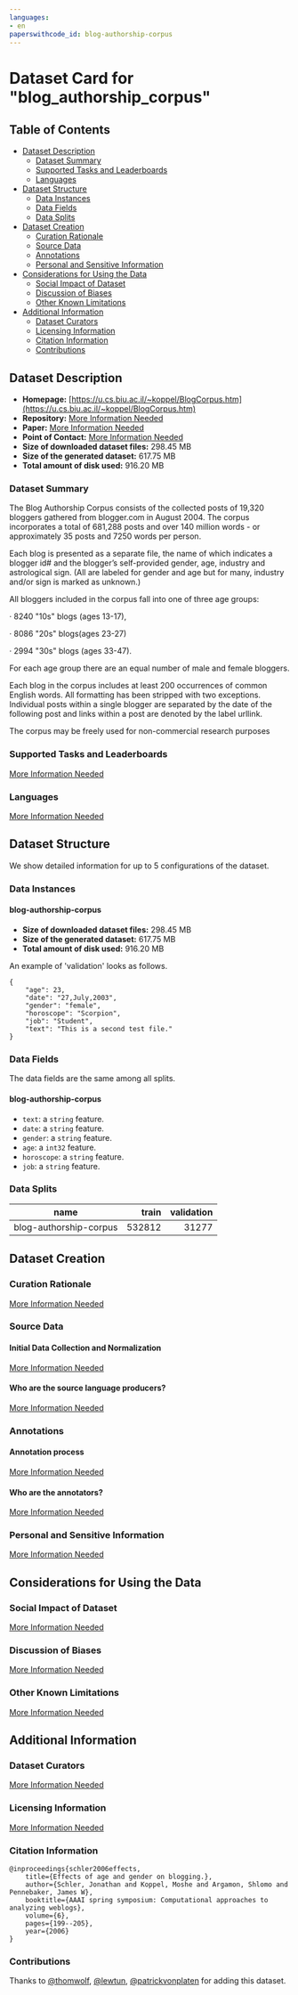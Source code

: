```yaml
---
languages:
- en
paperswithcode_id: blog-authorship-corpus
---
```


# Dataset Card for "blog_authorship_corpus"

## Table of Contents
- [Dataset Description](#dataset-description)
  - [Dataset Summary](#dataset-summary)
  - [Supported Tasks and Leaderboards](#supported-tasks-and-leaderboards)
  - [Languages](#languages)
- [Dataset Structure](#dataset-structure)
  - [Data Instances](#data-instances)
  - [Data Fields](#data-fields)
  - [Data Splits](#data-splits)
- [Dataset Creation](#dataset-creation)
  - [Curation Rationale](#curation-rationale)
  - [Source Data](#source-data)
  - [Annotations](#annotations)
  - [Personal and Sensitive Information](#personal-and-sensitive-information)
- [Considerations for Using the Data](#considerations-for-using-the-data)
  - [Social Impact of Dataset](#social-impact-of-dataset)
  - [Discussion of Biases](#discussion-of-biases)
  - [Other Known Limitations](#other-known-limitations)
- [Additional Information](#additional-information)
  - [Dataset Curators](#dataset-curators)
  - [Licensing Information](#licensing-information)
  - [Citation Information](#citation-information)
  - [Contributions](#contributions)

## Dataset Description

- **Homepage:** [https://u.cs.biu.ac.il/~koppel/BlogCorpus.htm](https://u.cs.biu.ac.il/~koppel/BlogCorpus.htm)
- **Repository:** [More Information Needed](https://github.com/huggingface/datasets/blob/master/CONTRIBUTING.md#how-to-contribute-to-the-dataset-cards)
- **Paper:** [More Information Needed](https://github.com/huggingface/datasets/blob/master/CONTRIBUTING.md#how-to-contribute-to-the-dataset-cards)
- **Point of Contact:** [More Information Needed](https://github.com/huggingface/datasets/blob/master/CONTRIBUTING.md#how-to-contribute-to-the-dataset-cards)
- **Size of downloaded dataset files:** 298.45 MB
- **Size of the generated dataset:** 617.75 MB
- **Total amount of disk used:** 916.20 MB

### Dataset Summary

The Blog Authorship Corpus consists of the collected posts of 19,320 bloggers gathered from blogger.com in August 2004. The corpus incorporates a total of 681,288 posts and over 140 million words - or approximately 35 posts and 7250 words per person.

Each blog is presented as a separate file, the name of which indicates a blogger id# and the blogger’s self-provided gender, age, industry and astrological sign. (All are labeled for gender and age but for many, industry and/or sign is marked as unknown.)

All bloggers included in the corpus fall into one of three age groups:

·          8240 "10s" blogs (ages 13-17),

·          8086 "20s" blogs(ages 23-27)

·          2994 "30s" blogs (ages 33-47).

For each age group there are an equal number of male and female bloggers.

Each blog in the corpus includes at least 200 occurrences of common English words. All formatting has been stripped with two exceptions. Individual posts within a single blogger are separated by the date of the following post and links within a post are denoted by the label urllink.

The corpus may be freely used for non-commercial research purposes

### Supported Tasks and Leaderboards

[More Information Needed](https://github.com/huggingface/datasets/blob/master/CONTRIBUTING.md#how-to-contribute-to-the-dataset-cards)

### Languages

[More Information Needed](https://github.com/huggingface/datasets/blob/master/CONTRIBUTING.md#how-to-contribute-to-the-dataset-cards)

## Dataset Structure

We show detailed information for up to 5 configurations of the dataset.

### Data Instances

#### blog-authorship-corpus

- **Size of downloaded dataset files:** 298.45 MB
- **Size of the generated dataset:** 617.75 MB
- **Total amount of disk used:** 916.20 MB

An example of 'validation' looks as follows.
```
{
    "age": 23,
    "date": "27,July,2003",
    "gender": "female",
    "horoscope": "Scorpion",
    "job": "Student",
    "text": "This is a second test file."
}
```

### Data Fields

The data fields are the same among all splits.

#### blog-authorship-corpus
- `text`: a `string` feature.
- `date`: a `string` feature.
- `gender`: a `string` feature.
- `age`: a `int32` feature.
- `horoscope`: a `string` feature.
- `job`: a `string` feature.

### Data Splits

|         name         |train |validation|
|----------------------|-----:|---------:|
|blog-authorship-corpus|532812|     31277|

## Dataset Creation

### Curation Rationale

[More Information Needed](https://github.com/huggingface/datasets/blob/master/CONTRIBUTING.md#how-to-contribute-to-the-dataset-cards)

### Source Data

#### Initial Data Collection and Normalization

[More Information Needed](https://github.com/huggingface/datasets/blob/master/CONTRIBUTING.md#how-to-contribute-to-the-dataset-cards)

#### Who are the source language producers?

[More Information Needed](https://github.com/huggingface/datasets/blob/master/CONTRIBUTING.md#how-to-contribute-to-the-dataset-cards)

### Annotations

#### Annotation process

[More Information Needed](https://github.com/huggingface/datasets/blob/master/CONTRIBUTING.md#how-to-contribute-to-the-dataset-cards)

#### Who are the annotators?

[More Information Needed](https://github.com/huggingface/datasets/blob/master/CONTRIBUTING.md#how-to-contribute-to-the-dataset-cards)

### Personal and Sensitive Information

[More Information Needed](https://github.com/huggingface/datasets/blob/master/CONTRIBUTING.md#how-to-contribute-to-the-dataset-cards)

## Considerations for Using the Data

### Social Impact of Dataset

[More Information Needed](https://github.com/huggingface/datasets/blob/master/CONTRIBUTING.md#how-to-contribute-to-the-dataset-cards)

### Discussion of Biases

[More Information Needed](https://github.com/huggingface/datasets/blob/master/CONTRIBUTING.md#how-to-contribute-to-the-dataset-cards)

### Other Known Limitations

[More Information Needed](https://github.com/huggingface/datasets/blob/master/CONTRIBUTING.md#how-to-contribute-to-the-dataset-cards)

## Additional Information

### Dataset Curators

[More Information Needed](https://github.com/huggingface/datasets/blob/master/CONTRIBUTING.md#how-to-contribute-to-the-dataset-cards)

### Licensing Information

[More Information Needed](https://github.com/huggingface/datasets/blob/master/CONTRIBUTING.md#how-to-contribute-to-the-dataset-cards)

### Citation Information

```
@inproceedings{schler2006effects,
    title={Effects of age and gender on blogging.},
    author={Schler, Jonathan and Koppel, Moshe and Argamon, Shlomo and Pennebaker, James W},
    booktitle={AAAI spring symposium: Computational approaches to analyzing weblogs},
    volume={6},
    pages={199--205},
    year={2006}
}

```


### Contributions

Thanks to [@thomwolf](https://github.com/thomwolf), [@lewtun](https://github.com/lewtun), [@patrickvonplaten](https://github.com/patrickvonplaten) for adding this dataset.